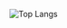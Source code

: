 ![Top Langs](https://github-readme-stats.vercel.app/api/top-langs/?username=CrazyXi&layout=compact&theme=tokyonight)
